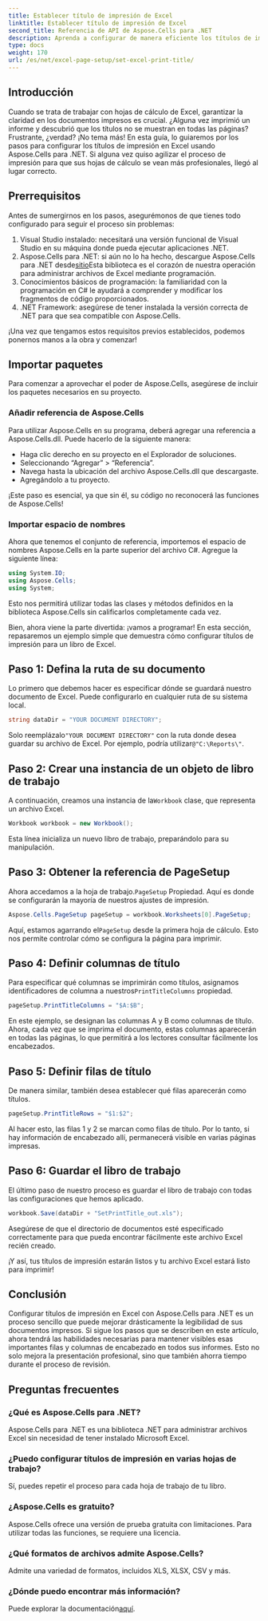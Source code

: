 ```yaml
---
title: Establecer título de impresión de Excel
linktitle: Establecer título de impresión de Excel
second_title: Referencia de API de Aspose.Cells para .NET
description: Aprenda a configurar de manera eficiente los títulos de impresión de Excel con Aspose.Cells para .NET. Agilice su proceso de impresión con nuestra guía paso a paso.
type: docs
weight: 170
url: /es/net/excel-page-setup/set-excel-print-title/
---
```

## Introducción

Cuando se trata de trabajar con hojas de cálculo de Excel, garantizar la claridad en los documentos impresos es crucial. ¿Alguna vez imprimió un informe y descubrió que los títulos no se muestran en todas las páginas? Frustrante, ¿verdad? ¡No tema más! En esta guía, lo guiaremos por los pasos para configurar los títulos de impresión en Excel usando Aspose.Cells para .NET. Si alguna vez quiso agilizar el proceso de impresión para que sus hojas de cálculo se vean más profesionales, llegó al lugar correcto.

## Prerrequisitos

Antes de sumergirnos en los pasos, asegurémonos de que tienes todo configurado para seguir el proceso sin problemas:

1. Visual Studio instalado: necesitará una versión funcional de Visual Studio en su máquina donde pueda ejecutar aplicaciones .NET.
2.  Aspose.Cells para .NET: si aún no lo ha hecho, descargue Aspose.Cells para .NET desde[sitio](https://releases.aspose.com/cells/net/)Esta biblioteca es el corazón de nuestra operación para administrar archivos de Excel mediante programación.
3. Conocimientos básicos de programación: la familiaridad con la programación en C# le ayudará a comprender y modificar los fragmentos de código proporcionados.
4. .NET Framework: asegúrese de tener instalada la versión correcta de .NET para que sea compatible con Aspose.Cells.

¡Una vez que tengamos estos requisitos previos establecidos, podemos ponernos manos a la obra y comenzar!

## Importar paquetes

Para comenzar a aprovechar el poder de Aspose.Cells, asegúrese de incluir los paquetes necesarios en su proyecto. 

### Añadir referencia de Aspose.Cells

Para utilizar Aspose.Cells en su programa, deberá agregar una referencia a Aspose.Cells.dll. Puede hacerlo de la siguiente manera:

- Haga clic derecho en su proyecto en el Explorador de soluciones.
- Seleccionando “Agregar” > “Referencia”.
- Navega hasta la ubicación del archivo Aspose.Cells.dll que descargaste.
- Agregándolo a tu proyecto.

¡Este paso es esencial, ya que sin él, su código no reconocerá las funciones de Aspose.Cells!

### Importar espacio de nombres

Ahora que tenemos el conjunto de referencia, importemos el espacio de nombres Aspose.Cells en la parte superior del archivo C#. Agregue la siguiente línea:

```csharp
using System.IO;
using Aspose.Cells;
using System;
```

Esto nos permitirá utilizar todas las clases y métodos definidos en la biblioteca Aspose.Cells sin calificarlos completamente cada vez.

Bien, ahora viene la parte divertida: ¡vamos a programar! En esta sección, repasaremos un ejemplo simple que demuestra cómo configurar títulos de impresión para un libro de Excel.

## Paso 1: Defina la ruta de su documento

Lo primero que debemos hacer es especificar dónde se guardará nuestro documento de Excel. Puede configurarlo en cualquier ruta de su sistema local. 

```csharp
string dataDir = "YOUR DOCUMENT DIRECTORY";
```

 Solo reemplázalo`"YOUR DOCUMENT DIRECTORY"` con la ruta donde desea guardar su archivo de Excel. Por ejemplo, podría utilizar`@"C:\Reports\"`.

## Paso 2: Crear una instancia de un objeto de libro de trabajo

 A continuación, creamos una instancia de la`Workbook` clase, que representa un archivo Excel.

```csharp
Workbook workbook = new Workbook();
```

Esta línea inicializa un nuevo libro de trabajo, preparándolo para su manipulación.

## Paso 3: Obtener la referencia de PageSetup

 Ahora accedamos a la hoja de trabajo.`PageSetup` Propiedad. Aquí es donde se configurarán la mayoría de nuestros ajustes de impresión.

```csharp
Aspose.Cells.PageSetup pageSetup = workbook.Worksheets[0].PageSetup;
```

 Aquí, estamos agarrando el`PageSetup` desde la primera hoja de cálculo. Esto nos permite controlar cómo se configura la página para imprimir.

## Paso 4: Definir columnas de título

 Para especificar qué columnas se imprimirán como títulos, asignamos identificadores de columna a nuestros`PrintTitleColumns` propiedad. 

```csharp
pageSetup.PrintTitleColumns = "$A:$B";
```

En este ejemplo, se designan las columnas A y B como columnas de título. Ahora, cada vez que se imprima el documento, estas columnas aparecerán en todas las páginas, lo que permitirá a los lectores consultar fácilmente los encabezados.

## Paso 5: Definir filas de título

De manera similar, también desea establecer qué filas aparecerán como títulos.

```csharp
pageSetup.PrintTitleRows = "$1:$2";
```

Al hacer esto, las filas 1 y 2 se marcan como filas de título. Por lo tanto, si hay información de encabezado allí, permanecerá visible en varias páginas impresas.

## Paso 6: Guardar el libro de trabajo

El último paso de nuestro proceso es guardar el libro de trabajo con todas las configuraciones que hemos aplicado. 

```csharp
workbook.Save(dataDir + "SetPrintTitle_out.xls");
```

Asegúrese de que el directorio de documentos esté especificado correctamente para que pueda encontrar fácilmente este archivo Excel recién creado. 

¡Y así, tus títulos de impresión estarán listos y tu archivo Excel estará listo para imprimir!

## Conclusión

Configurar títulos de impresión en Excel con Aspose.Cells para .NET es un proceso sencillo que puede mejorar drásticamente la legibilidad de sus documentos impresos. Si sigue los pasos que se describen en este artículo, ahora tendrá las habilidades necesarias para mantener visibles esas importantes filas y columnas de encabezado en todos sus informes. Esto no solo mejora la presentación profesional, sino que también ahorra tiempo durante el proceso de revisión.

## Preguntas frecuentes

### ¿Qué es Aspose.Cells para .NET?
Aspose.Cells para .NET es una biblioteca .NET para administrar archivos Excel sin necesidad de tener instalado Microsoft Excel.

### ¿Puedo configurar títulos de impresión en varias hojas de trabajo?
Sí, puedes repetir el proceso para cada hoja de trabajo de tu libro.

### ¿Aspose.Cells es gratuito?
Aspose.Cells ofrece una versión de prueba gratuita con limitaciones. Para utilizar todas las funciones, se requiere una licencia.

### ¿Qué formatos de archivos admite Aspose.Cells?
Admite una variedad de formatos, incluidos XLS, XLSX, CSV y más.

### ¿Dónde puedo encontrar más información?
 Puede explorar la documentación[aquí](https://reference.aspose.com/cells/net/).